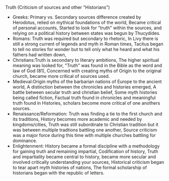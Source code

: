 Truth (Criticism of sources and other "Historians") 
- Greeks: Primary vs. Secondary sources difference created by Herodotus, relied on mythical foundations of the world, Became critical of personal accounts, Started to look for "truth" within the sources, and relying on a political history between states was begun by Thucydides. 
- Romans: Truth was required but secondary to rhetoric, In Livy there is still a strong current of legends and myth in Roman times, Tacitus began to tell no stories for wonder but to tell only what he heard and what his fathers had written down, 
- Christians:Truth is secondary to literary ambitions, The higher spiritual meaning was looked for, "Truth" was found in the Bible as the word and law of God (81), Concerned with creating myths of Origin to the original church, became more critical of sources used. 
- Medieval:Origin myths of the barbarian nations of Europe to the ancient world, A distinction between the chronicles and histories emerged, A battle between secular truth and christian belief, Some myth histories being called fiction, Factual truth found in chronicles and meaningful truth found in Histories, scholars become more critical of one anothers sources.
- Renaissance/Reformation: Truth was finding a tie to the first church and its traditions, History becomes more academic and needed by kingdoms/cities, Truth was still subordinate to Christian tradition but it was between multiple tradtions battling one another, Source criticism was a major force during this time with multiple churches battling for dominance. 
- Enlightenment: History became a formal discipline with a methodology for gaining truth and remaining impartial, Codification of history, Truth and impartiality became central to history, became more secular and involved critically understanding your sources, Historical criticism began to tear apart myth histories of nations, The formal scholarship of historians began with the republic of letters.
